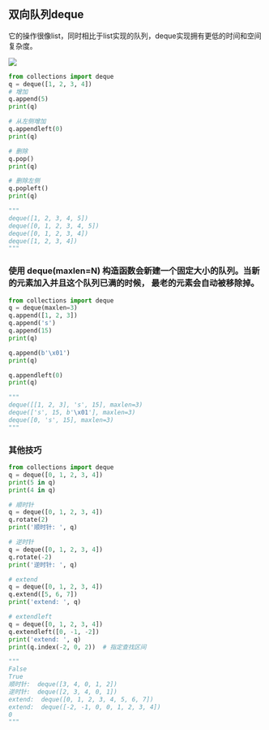## 双向队列deque
它的操作很像list，同时相比于list实现的队列，deque实现拥有更低的时间和空间复杂度。

![](../ImagesFolder/deque.png)

```python
from collections import deque
q = deque([1, 2, 3, 4])
# 增加
q.append(5)
print(q)

# 从左侧增加
q.appendleft(0)
print(q)

# 删除
q.pop()
print(q)

# 删除左侧
q.popleft()
print(q)

"""
deque([1, 2, 3, 4, 5])
deque([0, 1, 2, 3, 4, 5])
deque([0, 1, 2, 3, 4])
deque([1, 2, 3, 4])
"""
```

### 使用 deque(maxlen=N) 构造函数会新建一个固定大小的队列。当新的元素加入并且这个队列已满的时候， 最老的元素会自动被移除掉。

```python
from collections import deque
q = deque(maxlen=3)
q.append([1, 2, 3])
q.append('s')
q.append(15)
print(q)

q.append(b'\x01')
print(q)

q.appendleft(0)
print(q)

"""
deque([[1, 2, 3], 's', 15], maxlen=3)
deque(['s', 15, b'\x01'], maxlen=3)
deque([0, 's', 15], maxlen=3)
"""

```

### 其他技巧
```python
from collections import deque
q = deque([0, 1, 2, 3, 4])
print(5 in q)
print(4 in q)

# 顺时针
q = deque([0, 1, 2, 3, 4])
q.rotate(2)
print('顺时针: ', q)

# 逆时针
q = deque([0, 1, 2, 3, 4])
q.rotate(-2)
print('逆时针: ', q)

# extend
q = deque([0, 1, 2, 3, 4])
q.extend([5, 6, 7])
print('extend: ', q)

# extendleft
q = deque([0, 1, 2, 3, 4])
q.extendleft([0, -1, -2])
print('extend: ', q)
print(q.index(-2, 0, 2))  # 指定查找区间

"""
False
True
顺时针:  deque([3, 4, 0, 1, 2])
逆时针:  deque([2, 3, 4, 0, 1])
extend:  deque([0, 1, 2, 3, 4, 5, 6, 7])
extend:  deque([-2, -1, 0, 0, 1, 2, 3, 4])
0
"""
```